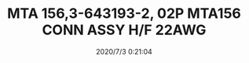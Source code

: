 ﻿---
layout: post 
title: MTA 156,3-643193-2, 02P MTA156 CONN ASSY H/F 22AWG
is_home: true
tags: 
categories: housing-terminal
overview: TE,AMP,MTA 156,3-643193-2, 02P MTA156 CONN ASSY H/F 22AWG
series: MTA156
part_number: 3-643193-2
thumb_img: static/202007/400-thumb-20200703082337.jpg
small_img: static/202007/400-20200703082337.jpg
date: 2020/7/3 0:21:04
---



